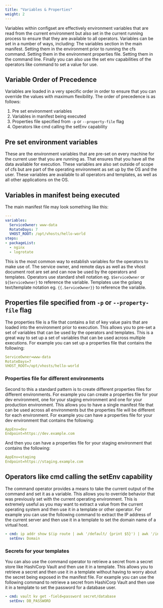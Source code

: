 ```yaml
---
title: "Variables & Properties"
weight: 2
---
```

Variables within configset are effectively environment variables that are read from the current environment but also set in the current running process to ensure that they are available to all operators.  Variables can be set in a number of ways, including: The variables section in the main manifest.  Setting them in the environment prior to running the cfs command.  Setting them in the environment properties file.  Setting them in the command line.  Finally you can also use the set env capabilities of the operators like command to set a value for use.

## Variable **Order of Precedence**
Variables are loaded in a very specific order in order to ensure that you can override the values with maximum flexibility.  The order of precedence is as follows:
1. Pre set environment variables
2. Variables in manifest being executed
3. Properties file specified from `-p` or `--property-file` flag
4. Operators like cmd calling the setEnv capability

## Pre set environment variables
These are the environment variables that are pre-set on every machine for the current user that you are running as.  That ensures that you have all the data available for execution.  These variables are also set outside of scope of cfs but are part of the operating environment as set up by the OS and the user.  These variables are available to all operators and templates, as well as all other applications on the OS.

## Variables in manifest being executed

The main manifest file may look something like this:
```yaml
---
variables:
  ServiceOwner: www-data
  RotateDays: 7
  VHOST_ROOT: /opt/vhosts/hello-world
steps:
- packageList:
  - nginx
  - logrotate
```
This is the most common way to establish variables for the operators to make use of.  The service owner, and remote days as well as the vhost document root are set and can now be used by the operators and templates.  Operators use standard shell notation eg. `$ServiceOwner` or `${ServiceOwner}` to reference the variable.  Templates use the golang text/template notation eg. `{{.ServiceOwner}}` to reference the variable.

## Properties file specified from `-p` or `--property-file` flag
The properties file is a file that contains a list of key value pairs that are loaded into the environment prior to execution.  This allows you to pre-set a set of variables that can be used by the operators and templates.  This is a great way to set up a set of variables that can be used across multiple executions.  For example you can set up a properties file that contains the following:
```yaml
ServiceOwner=www-data
RotateDays=7
VHOST_ROOT=/opt/vhosts/hello-world
``` 

### Properties file for different environments
Second to this a standard pattern is to create different properties files for different environments.  For example you can create a properties file for your dev environment, one for your staging environment and one for your production environment.  This allows you to have a single manifest file that can be used across all environments but the properties file will be different for each environment.  For example you can have a properties file for your dev environment that contains the following:
```yaml
AppEnv=dev
Endpoint=https://dev.example.com
```
And then you can have a properties file for your staging environment that contains the following:
```yaml
AppEnv=staging
Endpoint=https://staging.example.com
```

## Operators like cmd calling the setEnv capability

The command operator provides a means to take the current output of the command and set it as a variable.  This allows you to override behavior that was previously set with the current operating environment.  This is extremely useful as you may want to extract a value from the current operating system and then use it in a template or other operator.  For example you can use the following command to extract the IP address of the current server and then use it in a template to set the domain name of a virtual host.
```yaml
- cmd: ip addr show $(ip route | awk '/default/ {print $5}') | awk '/inet / {print $2}' | awk -F/ '{print $1}'
  setEnv: Domain
```
### Secrets for your templates
You can also use the command operator to retrieve a secret from a secret store like HashiCorp Vault and then use it in a template.  This allows you to retrieve a secret and then use it in a template without having to worry about the secret being exposed in the manifest file.  For example you can use the following command to retrieve a secret from HashiCorp Vault and then use it in a template to set the password for a database user.
```yaml
- cmd: vault kv get -field=password secret/database
  setEnv: DB_PASSWORD
```